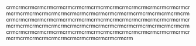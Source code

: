 crmcrmcrmcrmcrmcrmcrmcrmcrmcrmcrmcrmcrmcrmcrmcrmcrmcrmcrmcrmcrmcrmcrmcrmcrmcrmcrmcrmcrmcrmcrmcrmcrmcrmcrmcrmcrmcrmcrmcrmcrmcrmcrmcrmcrmcrmcrmcrmcrmcrmcrmcrmcrmcrmcrmcrmcrmcrmcrmcrmcrmcrmcrmcrmcrmcrmcrmcrmcrmcrmcrmcrmcrmcrmcrmcrmcrmcrmcrmcrmcrmcrmcrmcrmcrmcrmcrmcrmcrmcrmcrmcrmcrmcrmcrmcrmcrmcrmcrmcrmcrmcrmcrmcrmcrmcrmcrmcrmcrmcrmcrm
